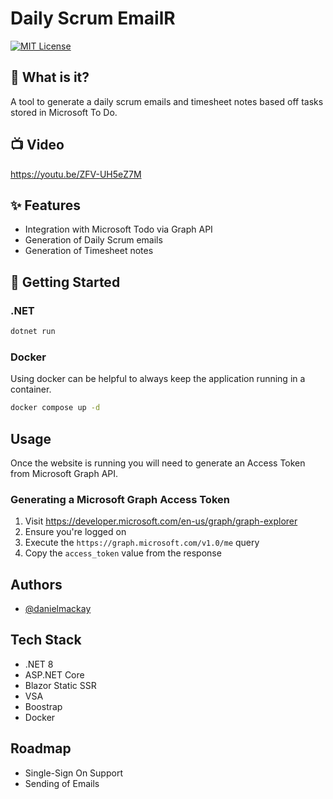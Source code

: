 # Daily Scrum EmailR

[![MIT License](https://img.shields.io/badge/License-MIT-green.svg)](https://choosealicense.com/licenses/mit/)

## 🤔 What is it?

A tool to generate a daily scrum emails and timesheet notes based off tasks stored in Microsoft To Do.

## 📺 Video

https://youtu.be/ZFV-UH5eZ7M

## ✨ Features

- Integration with Microsoft Todo via Graph API
- Generation of Daily Scrum emails
- Generation of Timesheet notes

## 🎉 Getting Started

### .NET

```bash
dotnet run
```

### Docker

Using docker can be helpful to always keep the application running in a container.

```bash
docker compose up -d
```

## Usage

Once the website is running you will need to generate an Access Token from Microsoft Graph API.

### Generating a Microsoft Graph Access Token

1. Visit https://developer.microsoft.com/en-us/graph/graph-explorer
2. Ensure you're logged on
3. Execute the `https://graph.microsoft.com/v1.0/me` query
4. Copy the `access_token` value from the response

## Authors

- [@danielmackay](https://www.github.com/danielmackay)

## Tech Stack

- .NET 8
- ASP.NET Core
- Blazor Static SSR
- VSA
- Boostrap
- Docker

[//]: # (## Screenshots)
[//]: # ()
[//]: # (TBC)

## Roadmap

- Single-Sign On Support
- Sending of Emails
